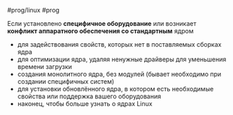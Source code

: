 #prog/linux #prog

Если установлено **специфичное оборудование** или возникает **конфликт аппаратного обеспечения со стандартным** ядром
- для задействования свойств, которых нет в поставляемых сборках ядра
- для оптимизации ядра, удаляя ненужные драйверы для уменьшения времени загрузки
- создания монолитного ядра, без модулей (бывает необходимо при создании
специфичных систем)
- для установки обновлённого ядра, в котором есть необходимые свойства или поддержка вашего оборудования
- наконец, чтобы больше узнать о ядрах Linux
